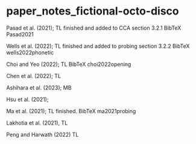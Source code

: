 # paper_notes_fictional-octo-disco


Pasad et al. (2021); TL finished and added to CCA section 3.2.1
BibTeX Pasad2021

Wells et al. (2022); TL finished and added to probing section 3.2.2 
BibTeX  wells2022phonetic

Choi and Yeo (2022); TL
BibTeX choi2022opening

Chen et al. (2022); TL

Ashihara et al. (2023); MB

Hsu et al. (2021); 

Ma et al. (2021); TL finished.
BibTeX ma2021probing

Lakhotia et al. (2021), TL

Peng and Harwath (2022) TL
